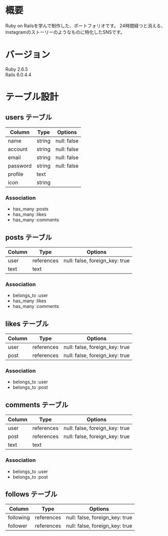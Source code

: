 # 概要
Ruby on Railsを学んで制作した、ポートフォリオです。
24時間経つと消える、Instagramのストーリーのようなものに特化したSNSです。

# バージョン
Ruby 2.6.5  
Rails 6.0.4.4

# テーブル設計

## users テーブル

| Column   | Type      | Options           |
| -------- | --------- | ----------------- |
| name     | string    | null: false       |
| account  | string    | null: false       |
| email    | string    | null: false       |
| password | string    | null: false       |
| profile  | text      |                   |
| icon     | string    |                   |

### Association

- has_many :posts
- has_many :likes
- has_many :comments

## posts テーブル

| Column   | Type       | Options                        |
| -------- | ---------- | ------------------------------ |
| user     | references | null: false, foreign_key: true |
| text     | text       |                                |

### Association

- belongs_to :user
- has_many :likes
- has_many :comments

## likes テーブル

| Column   | Type       | Options                        |
| -------- | ---------- | ------------------------------ |
| user     | references | null: false, foreign_key: true |
| post     | references | null: false, foreign_key: true |

### Association

- belongs_to :user
- belongs_to :post

## comments テーブル

| Column   | Type       | Options                        |
| -------- | ---------- | ------------------------------ |
| user     | references | null: false, foreign_key: true |
| post     | references | null: false, foreign_key: true |
| text     | text       |                                |

### Association

- belongs_to :user
- belongs_to :post

## follows テーブル

| Column    | Type       | Options                        |
| --------- | ---------- | ------------------------------ |
| following | references | null: false, foreign_key: true |
| follower  | references | null: false, foreign_key: true |

